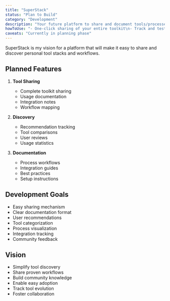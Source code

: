 ```yaml
---
title: "SuperStack"
status: "Plan to Build"
category: "Development"
description: "Your future platform to share and document tools/processes"
howToUse: "- One-click sharing of your entire toolkit\n- Track and test recommendations\n- Document tool usage and workflows"
caveats: "Currently in planning phase"
---
```


SuperStack is my vision for a platform that will make it easy to share and discover personal tool stacks and workflows.

## Planned Features

1. **Tool Sharing**
   - Complete toolkit sharing
   - Usage documentation
   - Integration notes
   - Workflow mapping

2. **Discovery**
   - Recommendation tracking
   - Tool comparisons
   - User reviews
   - Usage statistics

3. **Documentation**
   - Process workflows
   - Integration guides
   - Best practices
   - Setup instructions

## Development Goals

- Easy sharing mechanism
- Clear documentation format
- User recommendations
- Tool categorization
- Process visualization
- Integration tracking
- Community feedback

## Vision

- Simplify tool discovery
- Share proven workflows
- Build community knowledge
- Enable easy adoption
- Track tool evolution
- Foster collaboration 